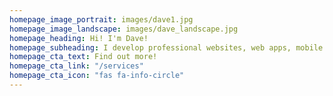 ```yaml
---
homepage_image_portrait: images/dave1.jpg
homepage_image_landscape: images/dave_landscape.jpg
homepage_heading: Hi! I'm Dave!
homepage_subheading: I develop professional websites, web apps, mobile apps, standalone apps and more using the latest industry-standard tech.
homepage_cta_text: Find out more!
homepage_cta_link: "/services"
homepage_cta_icon: "fas fa-info-circle"
---
```

